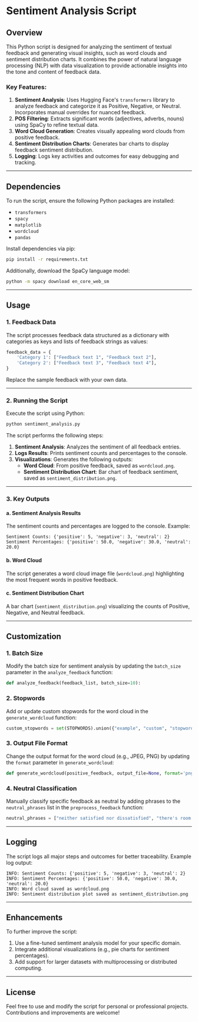 # Sentiment Analysis Script

## Overview

This Python script is designed for analyzing the sentiment of textual feedback and generating visual insights, such as word clouds and sentiment distribution charts. It combines the power of natural language processing (NLP) with data visualization to provide actionable insights into the tone and content of feedback data.

### Key Features:
1. **Sentiment Analysis**: Uses Hugging Face's `transformers` library to analyze feedback and categorize it as Positive, Negative, or Neutral. Incorporates manual overrides for nuanced feedback.
2. **POS Filtering**: Extracts significant words (adjectives, adverbs, nouns) using SpaCy to refine textual data.
3. **Word Cloud Generation**: Creates visually appealing word clouds from positive feedback.
4. **Sentiment Distribution Charts**: Generates bar charts to display feedback sentiment distribution.
5. **Logging**: Logs key activities and outcomes for easy debugging and tracking.

---

## Dependencies

To run the script, ensure the following Python packages are installed:

- `transformers`
- `spacy`
- `matplotlib`
- `wordcloud`
- `pandas`

Install dependencies via pip:

```bash
pip install -r requirements.txt
```

Additionally, download the SpaCy language model:

```bash
python -m spacy download en_core_web_sm
```

---

## Usage

### 1. **Feedback Data**

The script processes feedback data structured as a dictionary with categories as keys and lists of feedback strings as values:

```python
feedback_data = {
    'Category 1': ["Feedback text 1", "Feedback text 2"],
    'Category 2': ["Feedback text 3", "Feedback text 4"],
}
```

Replace the sample feedback with your own data.

---

### 2. **Running the Script**

Execute the script using Python:

```bash
python sentiment_analysis.py
```

The script performs the following steps:
1. **Sentiment Analysis**: Analyzes the sentiment of all feedback entries.
2. **Logs Results**: Prints sentiment counts and percentages to the console.
3. **Visualizations**: Generates the following outputs:
   - **Word Cloud**: From positive feedback, saved as `wordcloud.png`.
   - **Sentiment Distribution Chart**: Bar chart of feedback sentiment, saved as `sentiment_distribution.png`.

---

### 3. **Key Outputs**

#### a. **Sentiment Analysis Results**
The sentiment counts and percentages are logged to the console. Example:

```plaintext
Sentiment Counts: {'positive': 5, 'negative': 3, 'neutral': 2}
Sentiment Percentages: {'positive': 50.0, 'negative': 30.0, 'neutral': 20.0}
```

#### b. **Word Cloud**
The script generates a word cloud image file (`wordcloud.png`) highlighting the most frequent words in positive feedback.

#### c. **Sentiment Distribution Chart**
A bar chart (`sentiment_distribution.png`) visualizing the counts of Positive, Negative, and Neutral feedback.

---

## Customization

### 1. **Batch Size**
Modify the batch size for sentiment analysis by updating the `batch_size` parameter in the `analyze_feedback` function:

```python
def analyze_feedback(feedback_list, batch_size=10):
```

### 2. **Stopwords**
Add or update custom stopwords for the word cloud in the `generate_wordcloud` function:

```python
custom_stopwords = set(STOPWORDS).union({"example", "custom", "stopword"})
```

### 3. **Output File Format**
Change the output format for the word cloud (e.g., JPEG, PNG) by updating the `format` parameter in `generate_wordcloud`:

```python
def generate_wordcloud(positive_feedback, output_file=None, format='png'):
```

### 4. **Neutral Classification**
Manually classify specific feedback as neutral by adding phrases to the `neutral_phrases` list in the `preprocess_feedback` function:

```python
neutral_phrases = ["neither satisfied nor dissatisfied", "there's room for improvement"]
```

---

## Logging

The script logs all major steps and outcomes for better traceability. Example log output:

```plaintext
INFO: Sentiment Counts: {'positive': 5, 'negative': 3, 'neutral': 2}
INFO: Sentiment Percentages: {'positive': 50.0, 'negative': 30.0, 'neutral': 20.0}
INFO: Word cloud saved as wordcloud.png
INFO: Sentiment distribution plot saved as sentiment_distribution.png
```

---

## Enhancements

To further improve the script:
1. Use a fine-tuned sentiment analysis model for your specific domain.
2. Integrate additional visualizations (e.g., pie charts for sentiment percentages).
3. Add support for larger datasets with multiprocessing or distributed computing.

---

## License

Feel free to use and modify the script for personal or professional projects. Contributions and improvements are welcome!